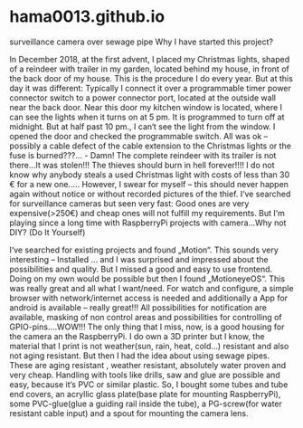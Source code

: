 # hama0013.github.io
surveillance camera over sewage pipe
Why I have started this project?

In December 2018, at the first advent, I placed my Christmas lights, shaped of a reindeer with trailer in my garden, located behind my house, in front of the back door of my house. This is the procedure I do every year. But at this day it was different: Typically I connect it over a programmable timer power connector switch to a power connector port, located at the outside wall near the back door. Near this door my kitchen window is located, where I can see the lights when it turns on at 5 pm. It is programmed to turn off at midnight. But at half past 10 pm., I can‘t see the light from the window. I opened the door and checked the programmable switch. All was ok – possibly a cable defect of the cable extension to the Christmas lights or the fuse is burned???... - Damn! The complete reindeer with its trailer is not there...It was stolen!!! The thieves should burn in hell forever!!!! I do not know why anybody steals a used Christmas light with costs of less than 30 € for a new one….. However, I swear for myself – this should never happen again without notice or without recorded pictures of the thief. I‘ve searched for surveillance cameras but seen very fast: Good ones are very expensive(>250€) and cheap ones will not fulfill my requirements. But I‘m playing since a long time with RaspberryPi projects with camera...Why not DIY? (Do It Yourself)

I‘ve searched for existing projects and found „Motion“. This sounds very interesting – Installed ... and I was surprised and impressed about the possibilities and quality. But I missed a good and easy to use frontend. Doing on my own would be possible but then I found „MotioneyeOS“. This was really great and all what I want/need. For watch and configure, a simple browser with network/internet access is needed and additionally a App for android is available – really great!!! All possibilities for notification are available, masking of non control areas and possibilities for controlling of GPIO-pins….WOW!!! The only thing that I miss, now, is a good housing for the camera an the RaspberryPi. I do own a 3D printer but I know, the material that I print is not weather(sun, rain, heat, cold…) resistant and also not aging resistant. But then I had the idea about using sewage pipes. These are aging resistant , weather resistant, absolutely water proven and very cheap. Handling with tools like drills, saw and glue are possible and easy, because it‘s PVC or similar plastic. So, I bought some tubes and tube end covers, an acryllic glass plate(base plate for mounting RaspberryPi), some PVC-glue(glue a guiding rail inside the tube), a PG-screw(for water resistant cable input) and a spout for mounting the camera lens.
